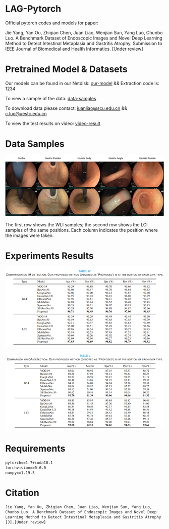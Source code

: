 # LAG-Pytorch
Official pytorch codes and models for paper:

Jie Yang, Yan Ou, Zhiqian Chen, Juan Liao, Wenjian Sun, Yang Luo, Chunbo Luo. A Benchmark Dataset of Endoscopic Images and Novel Deep Learning Method to Detect Intestinal Metaplasia and Gastritis Atrophy. Submission to IEEE Journal of Biomedical and Health Informatics. [Under review]

# Pretrained Model & Datasets
Our models can be found in our Netdisk: [our-model](https://pan.baidu.com/s/1O2P7n38AJExaximzRy8vsA ) && Extraction code is: 1234

To view a sample of the data: [data-samples](https://github.com/fengcherenxi/LAG/tree/main/data)

To download data please contact: juanliao@scu.edu.cn && c.luo@uestc.edu.cn

To view the test results on video: [video-result](https://github.com/fengcherenxi/LAG/blob/main/resources/Video_results.mp4)

# Data Samples
![](https://github.com/fengcherenxi/LAG/blob/main/resources/datasets.png)

The first row shows the WLI samples; the second row shows the LCI samples of the same positions. Each column indicates the position where the images were taken.
# Experiments Results
![](https://github.com/fengcherenxi/LAG/blob/main/resources/model_test_IM.png)

![](https://github.com/fengcherenxi/LAG/blob/main/resources/model_test_GA.png)
# Requirements
```
pytorch==1.7+cuda10.1
torchvision==0.6.0
numpy==1.19.5
```
# Citation
```
Jie Yang, Yan Ou, Zhiqian Chen, Juan Liao, Wenjian Sun, Yang Luo, Chunbo Luo. A Benchmark Dataset of Endoscopic Images and Novel Deep Learning Method to Detect Intestinal Metaplasia and Gastritis Atrophy [J].[Under review]
```

